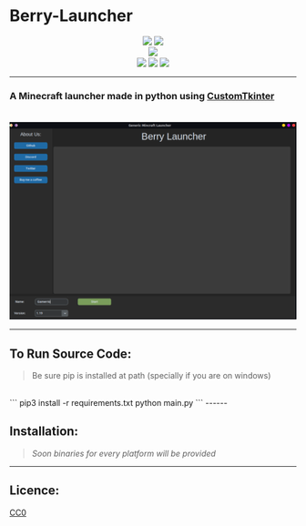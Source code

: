 # Berry-Launcher

<p align='center'>
<img src='https://forthebadge.com/images/badges/built-with-love.svg'> <img src='https://forthebadge.com/images/badges/made-with-python.svg'><br>
<img src='https://img.shields.io/github/license/gamerrio/Berry-Launcher?style=for-the-badge'><br>
<img src='https://img.shields.io/badge/os-windows-green'>
<img src='https://img.shields.io/badge/os-linux-green'>
<img src='https://img.shields.io/badge/os-mac-green'></p>

------
### A Minecraft launcher made in python using [CustomTkinter](https://github.com/TomSchimansky/CustomTkinter)<br><br>
![Screenshot](./Screenshot.png)

------

## **To Run Source Code:**
> Be sure pip is installed at path (specially if you are on windows)
<br>
```
pip3 install -r requirements.txt
python main.py 
```
------
<br>

## **Installation:**
> *Soon binaries for every platform will be provided*
------

## **Licence:**
[CC0](./LICENSE)